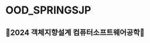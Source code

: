 # OOD_SPRINGSJP
<span style="font-weight:bolder; font-size:17px;">
<h3>🐣2024 객체지향설계 컴퓨터소프트웨어공학🐣</h3>
</span>
